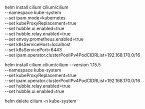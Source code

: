 helm install cilium cilium/cilium \
    --namespace kube-system \
    --set ipam.mode=kubernetes \
    --set kubeProxyReplacement=true \
    --set hubble.ui.enabled=true \
    --set hubble.relay.enabled=true \
    --set envoy.prometheus.enabled=true \
    --set k8sServiceHost=localhost \
    --set k8sServicePort=6443 \
    --set ipam.operator.clusterPoolIPv4PodCIDRList=192.168.170.0/16
    
    
helm install cilium cilium/cilium --version 1.15.5 \
  --namespace kube-system \
  --set kubeProxyReplacement=true \
  --set ipam.operator.clusterPoolIPv4PodCIDRList=192.168.170.0/16 \
  --set hubble.relay.enabled=true \
  --set hubble.ui.enabled=true



helm delete cilium -n kube-system
